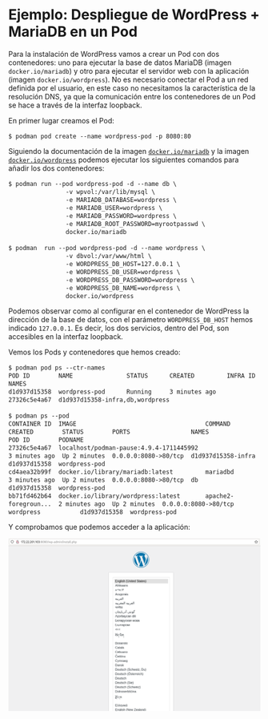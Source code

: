 # Ejemplo: Despliegue de WordPress + MariaDB en un Pod

Para la instalación de WordPress vamos a crear un Pod con dos contenedores: uno para ejecutar la base de datos MariaDB (imagen `docker.io/mariadb`) y otro para ejecutar el servidor web con la aplicación (imagen `docker.io/wordpress`). No es necesario conectar el Pod a un red definida por el usuario, en este caso no necesitamos la característica de la resolución DNS, ya que la comunicación entre los contenedores de un Pod se hace a través de la interfaz loopback.

En primer lugar creamos el Pod:

```
$ podman pod create --name wordpress-pod -p 8080:80
```

Siguiendo la documentación de la imagen [`docker.io/mariadb`](https://hub.docker.com/_/mariadb) y la imagen [`docker.io/wordpress`](https://hub.docker.com/_/wordpress) podemos ejecutar los siguientes comandos para añadir los dos contenedores:

```
$ podman run --pod wordpress-pod -d --name db \
                -v wpvol:/var/lib/mysql \
                -e MARIADB_DATABASE=wordpress \
                -e MARIADB_USER=wordpress \
                -e MARIADB_PASSWORD=wordpress \
                -e MARIADB_ROOT_PASSWORD=myrootpasswd \
                docker.io/mariadb

$ podman  run --pod wordpress-pod -d --name wordpress \
                -v dbvol:/var/www/html \
                -e WORDPRESS_DB_HOST=127.0.0.1 \
                -e WORDPRESS_DB_USER=wordpress \
                -e WORDPRESS_DB_PASSWORD=wordpress \
                -e WORDPRESS_DB_NAME=wordpress \
                docker.io/wordpress
```

Podemos observar como al configurar en el contenedor de WordPress la dirección de la base de datos, con el parámetro `WORDPRESS_DB_HOST` hemos indicado `127.0.0.1`. Es decir, los dos servicios, dentro del Pod, son accesibles en la interfaz loopback.

Vemos los Pods y contenedores que hemos creado:

```
$ podman pod ps --ctr-names
POD ID        NAME               STATUS      CREATED         INFRA ID      NAMES
d1d937d15358  wordpress-pod      Running     3 minutes ago   27326c5e4a67  d1d937d15358-infra,db,wordpress

$ podman ps --pod
CONTAINER ID  IMAGE                                    COMMAND               CREATED        STATUS        PORTS                 NAMES               POD ID        PODNAME
27326c5e4a67  localhost/podman-pause:4.9.4-1711445992                        3 minutes ago  Up 2 minutes  0.0.0.0:8080->80/tcp  d1d937d15358-infra  d1d937d15358  wordpress-pod
cd4aea32b99f  docker.io/library/mariadb:latest         mariadbd              3 minutes ago  Up 2 minutes  0.0.0.0:8080->80/tcp  db                  d1d937d15358  wordpress-pod
bb71fd462b64  docker.io/library/wordpress:latest       apache2-foregroun...  2 minutes ago  Up 2 minutes  0.0.0.0:8080->80/tcp  wordpress           d1d937d15358  wordpress-pod
```

Y comprobamos que podemos acceder a la aplicación:

![wp](img/wp.png)
